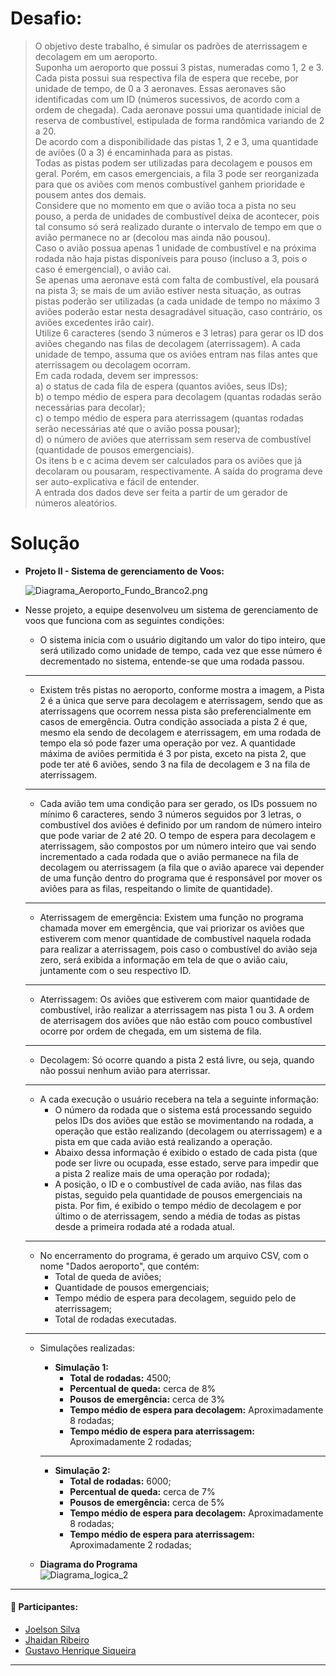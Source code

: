 # Desafio:
> O objetivo deste trabalho, é simular os padrões de aterrissagem e decolagem em um aeroporto.<br>
Suponha um aeroporto que possui 3 pistas, numeradas como 1, 2 e 3.<br>
Cada pista possui sua respectiva fila de espera que recebe, por unidade de tempo, de 0 a 3 aeronaves. Essas aeronaves são identificadas com um ID (números sucessivos, de acordo com a ordem de chegada). Cada aeronave possui uma quantidade inicial de reserva de combustível, estipulada de forma randômica variando de 2 a 20.<br>
De acordo com a disponibilidade das pistas 1, 2 e 3, uma quantidade de aviões (0 a 3) é encaminhada para as pistas.<br>
Todas as pistas podem ser utilizadas para decolagem e pousos em geral. Porém, em casos emergenciais, a fila 3 pode ser reorganizada para que os aviões com menos combustível ganhem prioridade e pousem antes dos demais.<br>
Considere que no momento em que o avião toca a pista no seu pouso, a perda de unidades de combustível deixa de acontecer, pois tal consumo só será realizado durante o intervalo de tempo em que o avião permanece no ar (decolou mas ainda não pousou).<br>
Caso o avião possua apenas 1 unidade de combustível e na próxima rodada não haja pistas disponíveis para pouso (incluso a 3, pois o caso é emergencial), o avião cai.<br>
Se apenas uma aeronave está com falta de combustível, ela pousará na pista 3; se mais de um avião estiver nesta situação, as outras pistas poderão ser utilizadas (a cada unidade de tempo no máximo 3 aviões poderão estar nesta desagradável situação, caso contrário, os aviões excedentes irão cair).<br>
Utilize 6 caracteres (sendo 3 números e 3 letras) para gerar os ID dos aviões chegando nas filas de decolagem (aterrissagem). A cada unidade de tempo, assuma que os aviões entram nas filas antes que aterrissagem ou decolagem ocorram.<br>
Em cada rodada, devem ser impressos:<br>
a) o status de cada fila de espera (quantos aviões, seus IDs);<br>
b) o tempo médio de espera para decolagem (quantas rodadas serão necessárias para decolar);<br>
c) o tempo médio de espera para aterrissagem (quantas rodadas serão necessárias até que o avião possa pousar);<br>
d) o número de aviões que aterrissam sem reserva de combustível (quantidade de pousos emergenciais).<br>
Os itens b e c acima devem ser calculados para os aviões que já decolaram ou pousaram, respectivamente. A saída do programa deve ser auto-explicativa e fácil de entender.<br>
A entrada dos dados deve ser feita a partir de um gerador de números aleatórios.

# Solução
- **Projeto II - Sistema de gerenciamento de Voos:**

  

  ![Diagrama_Aeroporto_Fundo_Branco2.png](https://s2.loli.net/2022/10/27/4ciBsmD89PTZKoA.png)

  

- Nesse projeto, a equipe desenvolveu um sistema de gerenciamento de voos que funciona com as seguintes condições: 
  
  - O sistema inicia com o usuário digitando um valor do tipo inteiro, que será utilizado como unidade de tempo, cada vez que esse número é decrementado no sistema, entende-se que uma rodada passou.
  
  _____
  
  - Existem três pistas no aeroporto, conforme mostra a imagem, a Pista 2 é a única que serve para decolagem e aterrissagem, sendo que as aterrissagens que ocorrem nessa pista são preferencialmente em casos de emergência. Outra condição associada a pista 2 é que, mesmo ela sendo de decolagem e aterrissagem, em uma rodada de tempo ela só pode fazer uma operação por vez. A quantidade máxima de aviões permitida é 3 por pista, exceto na pista 2, que pode ter até 6 aviões, sendo 3 na fila de decolagem e 3 na fila de aterrissagem. 
  
  _____
  
  - Cada avião tem uma condição para ser gerado, os IDs possuem no mínimo 6 caracteres, sendo 3 números seguidos por 3 letras, o combustível dos aviões é definido por um random de número inteiro que pode variar de 2 até 20. O tempo de espera para decolagem e aterrissagem, são compostos por um número inteiro que vai sendo incrementado a cada rodada que o avião permanece na fila de decolagem ou aterrissagem (a fila que o avião aparece vai depender de uma função dentro do programa que é responsável por mover os aviões para as filas, respeitando o limite de quantidade). 
  
  _____
  
  - Aterrissagem de emergência: Existem uma função no programa chamada mover em emergência, que vai priorizar os aviões que estiverem com menor quantidade de combustível naquela rodada para realizar a aterrissagem, pois caso o combustível do avião seja zero, será exibida a informação em tela de que o avião caiu, juntamente com o seu respectivo ID. 
  
  _____
  
  - Aterrissagem: Os aviões que estiverem com maior quantidade de combustível, irão realizar a aterrissagem nas pista 1 ou 3. A ordem de aterrisagem dos aviões que não estão com pouco combustível ocorre por ordem de chegada, em um sistema de fila.
  
  _____
  
  - Decolagem: Só ocorre quando a pista 2 está livre, ou seja, quando não possui nenhum avião para aterrissar. 
  
  ____
  
  - A cada execução o usuário recebera na tela a seguinte informação: 
    - O número da rodada que o sistema está processando seguido pelos IDs dos aviões que estão se movimentando na rodada, a operação que estão realizando (decolagem ou aterrissagem) e a pista em que cada avião está realizando a operação.  
    - Abaixo dessa informação é exibido o estado de cada pista (que pode ser livre ou ocupada, esse estado, serve para impedir que a pista 2 realize mais de uma operação por rodada); 
    - A posição, o ID e o combustível de cada avião, nas filas das pistas, seguido pela quantidade de pousos emergenciais na pista. Por fim, é exibido o tempo médio de decolagem e por último o de aterrissagem, sendo a média de todas as pistas desde a primeira rodada até a rodada atual. 
  
  _____
  
  - No encerramento do programa, é gerado um arquivo CSV, com o nome "Dados aeroporto", que contém: 
    - Total de queda de aviões; 
    - Quantidade de pousos emergenciais; 
    - Tempo médio de espera para decolagem, seguido pelo de aterrissagem; 
    - Total de rodadas executadas.
  
  ____
  
  - Simulações realizadas: 
  
    - **Simulação 1:**
      - **Total de rodadas:** 4500;
      - **Percentual de queda:** cerca de 8%
      - **Pousos de emergência:** cerca de 3%
      - **Tempo médio de espera para decolagem:** Aproximadamente 8 rodadas; 
      - **Tempo médio de espera para aterrissagem:** Aproximadamente 2 rodadas; 
  
    ____
  
    - **Simulação 2:**
      - **Total de rodadas:** 6000;
      - **Percentual de queda:** cerca de 7%
      - **Pousos de emergência:** cerca de 5%
      - **Tempo médio de espera para decolagem:** Aproximadamente 8 rodadas; 
      - **Tempo médio de espera para aterrissagem:** Aproximadamente 2 rodadas; 

  - **Diagrama do Programa**<br>
      ![Diagrama_logica_2](https://user-images.githubusercontent.com/94374033/204093342-819d784f-7f27-4d35-a26d-1dbde2b7f9a3.png)
____

#### :busts_in_silhouette: Participantes:   

- [Joelson Silva](https://br.linkedin.com/in/joelsons)
- [Jhaidan Ribeiro](https://br.linkedin.com/in/jhaidan42)
- [Gustavo Henrique Siqueira](www.linkedin.com/in/gustavo-henriques)  
____
